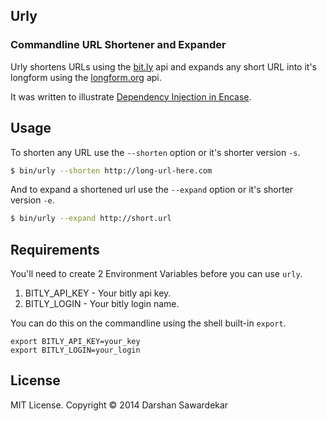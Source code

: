 ## Urly

### Commandline URL Shortener and Expander

Urly shortens URLs using the [bit.ly][1] api and expands any short URL
into it's longform using the [longform.org][2] api.

It was written to illustrate [Dependency Injection in Encase][3].

## Usage

To shorten any URL use the `--shorten` option or it's shorter version `-s`.

```bash
$ bin/urly --shorten http://long-url-here.com
```

And to expand a shortened url use the `--expand` option or it's shorter
version `-e`.

```bash
$ bin/urly --expand http://short.url
```

## Requirements

You'll need to create 2 Environment Variables before you can use `urly`.

1. BITLY_API_KEY - Your bitly api key.
2. BITLY_LOGIN - Your bitly login name.

You can do this on the commandline using the shell built-in `export`.

```
export BITLY_API_KEY=your_key
export BITLY_LOGIN=your_login
```

## License

MIT License. Copyright © 2014 Darshan Sawardekar

[1]: http://dev.bitly.com
[2]: http://longform.org/api
[3]: http://pressing-matters.io/encase-a-lightweight-ioc-container-for-php/
